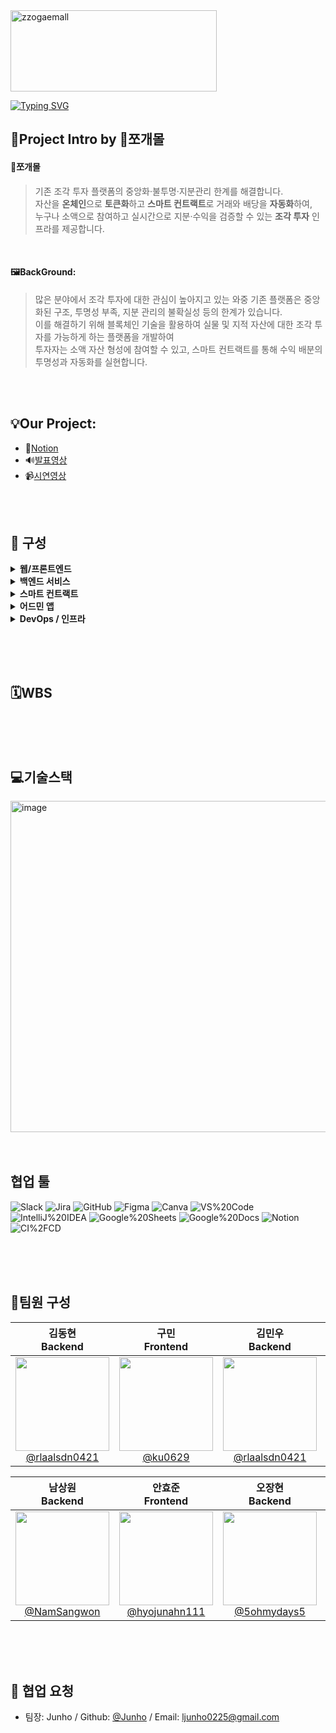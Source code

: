 <img width="330" height="130" alt="zzogaemall" src="https://github.com/user-attachments/assets/94161937-38da-41b1-a6af-3276a7f169e2" />

[![Typing SVG](https://readme-typing-svg.demolab.com?font=Alkatra&weight=500&size=45&duration=3500&pause=3&color=dc2626&center=false&vCenter=false&multiline=true&repeat=true&width=1000&height=100&lines=Hello👋+This+is+DDiring+Team+Github)](https://git.io/typing-svg)
<br>


## 🙂Project Intro by 🧩쪼개몰

#### **🧩쪼개몰**
>기존 조각 투자 플랫폼의 중앙화·불투명·지분관리 한계를 해결합니다.<br>
>자산을 **온체인**으로 **토큰화**하고 **스마트 컨트랙트**로 거래와 배당을 **자동화**하여,<br>누구나 소액으로 참여하고 실시간으로 지분·수익을 검증할 수 있는 **조각 투자** 인프라를 제공합니다.
<br>

#### **🖼️BackGround**:
>많은 분야에서 조각 투자에 대한 관심이 높아지고 있는 와중 기존 플랫폼은 중앙화된 구조, 투명성 부족, 지분 관리의 불확실성 등의 한계가 있습니다. <br>이를 해결하기 위해 블록체인 기술을 활용하여 실물 및 지적 자산에 대한 조각 투자를 가능하게 하는 플랫폼을 개발하여<br> 투자자는 소액 자산 형성에 참여할 수 있고, 스마트 컨트랙트를 통해 수익 배분의 투명성과 자동화를 실현합니다.

<br>
<br>


## **💡Our Project**:
- 📖[Notion](https://www.notion.so/3-ZzoGaeMall-225fef49d8d58064bd44d58fe3b973b2)
- 🔊[발표영상]()
- 📹[시연영상]()

<br>
<br>

## 🎊 구성

<details>
<summary><b>웹/프론트엔드</b></summary>

| 서비스&인프라명 | 설명 | 기술 스택 |
|---|---|---|
| ZZOGAEMALL | 블록체인 기반 조각투자 시스템 | - |
| [ZZOGAEMALL-Frontend](https://github.com/LG-CNS-2-FINAL-PROJECT-FINANCE/FrontEnd) | ZZOGAEMALL 프론트엔드 | ![React](https://img.shields.io/badge/React-61DAFB?logo=react&logoColor=000) ![NPM](https://img.shields.io/badge/NPM-CB3837?logo=npm&logoColor=white) ![Tailwind%20CSS](https://img.shields.io/badge/Tailwind_CSS-06B6D4?logo=tailwindcss&logoColor=white) ![Axios](https://img.shields.io/badge/Axios-5A29E4) ![Vite](https://img.shields.io/badge/Vite-646CFF?logo=vite&logoColor=white) ![JavaScript](https://img.shields.io/badge/JavaScript-F7DF1E?logo=javascript&logoColor=000) |

</details>

<details>
<summary><b>백엔드 서비스</b></summary>

| 서비스&인프라명 | 설명 | 기술 스택 |
|---|---|---|
| [ZZOGAEMALL-User](https://github.com/LG-CNS-2-FINAL-PROJECT-FINANCE/Backend_User) | ZZOGAEMALL User 서비스 | ![Spring%20Boot](https://img.shields.io/badge/Spring_Boot-6DB33F?logo=springboot&logoColor=white) ![Spring%20Data%20JPA](https://img.shields.io/badge/Spring_Data_JPA-6DB33F?logo=spring&logoColor=white) ![OpenFeign](https://img.shields.io/badge/Spring_Cloud_OpenFeign-6DB33F?logo=spring&logoColor=white) ![JWT](https://img.shields.io/badge/JWT-000000) ![BCrypt](https://img.shields.io/badge/BCrypt-563D7C) ![MSA](https://img.shields.io/badge/MSA-0F172A) ![Kubernetes](https://img.shields.io/badge/Kubernetes-326CE5?logo=kubernetes&logoColor=white) ![Prometheus](https://img.shields.io/badge/Prometheus-E6522C?logo=prometheus&logoColor=white) ![Fluent%20Bit](https://img.shields.io/badge/Fluent_Bit-49A9DF) |
| [ZZOGAEMALL-KYC](https://github.com/LG-CNS-2-FINAL-PROJECT-FINANCE/Backend_Kyc) | ZZOGAEMALL KYC 외부 서비스 | ![Spring%20Boot](https://img.shields.io/badge/Spring_Boot-6DB33F?logo=springboot&logoColor=white) ![MSA](https://img.shields.io/badge/MSA-0F172A) ![Kubernetes](https://img.shields.io/badge/Kubernetes-326CE5?logo=kubernetes&logoColor=white) ![Prometheus](https://img.shields.io/badge/Prometheus-E6522C?logo=prometheus&logoColor=white) ![Fluent%20Bit](https://img.shields.io/badge/Fluent_Bit-49A9DF) |
| [ZZOGAEMALL-BlockChainController](https://github.com/LG-CNS-2-FINAL-PROJECT-FINANCE/Backend_BlockChainConnector) | ZZOGAEMALL BlockChain | ![Spring%20Boot](https://img.shields.io/badge/Spring_Boot-6DB33F?logo=springboot&logoColor=white) ![Spring%20Data%20JPA](https://img.shields.io/badge/Spring_Data_JPA-6DB33F?logo=spring&logoColor=white) ![OpenFeign](https://img.shields.io/badge/Spring_Cloud_OpenFeign-6DB33F?logo=spring&logoColor=white) ![MSA](https://img.shields.io/badge/MSA-0F172A) ![Kafka](https://img.shields.io/badge/Apache_Kafka-231F20?logo=apachekafka&logoColor=white) ![Kubernetes](https://img.shields.io/badge/Kubernetes-326CE5?logo=kubernetes&logoColor=white) ![Prometheus](https://img.shields.io/badge/Prometheus-E6522C?logo=prometheus&logoColor=white) ![Fluent%20Bit](https://img.shields.io/badge/Fluent_Bit-49A9DF) |
| [ZZOGAEMALL-Notification](https://github.com/LG-CNS-2-FINAL-PROJECT-FINANCE/Backend_Notification) | ZZOGAEMALL 알림 서비스 | ![Spring%20Boot](https://img.shields.io/badge/Spring_Boot-6DB33F?logo=springboot&logoColor=white) ![Spring%20Data%20JPA](https://img.shields.io/badge/Spring_Data_JPA-6DB33F?logo=spring&logoColor=white) ![MSA](https://img.shields.io/badge/MSA-0F172A) ![Kafka](https://img.shields.io/badge/Apache_Kafka-231F20?logo=apachekafka&logoColor=white) ![Kubernetes](https://img.shields.io/badge/Kubernetes-326CE5?logo=kubernetes&logoColor=white) ![FCM](https://img.shields.io/badge/FCM-FFCA28) |
| [ZZOGAEMALL-Asset](https://github.com/LG-CNS-2-FINAL-PROJECT-FINANCE/Backend_Asset) | ZZOGAEMALL Asset 서비스 | ![Spring%20Boot](https://img.shields.io/badge/Spring_Boot-6DB33F?logo=springboot&logoColor=white) ![Spring%20Data%20JPA](https://img.shields.io/badge/Spring_Data_JPA-6DB33F?logo=spring&logoColor=white) ![OpenFeign](https://img.shields.io/badge/Spring_Cloud_OpenFeign-6DB33F?logo=spring&logoColor=white) ![MSA](https://img.shields.io/badge/MSA-0F172A) ![Kafka](https://img.shields.io/badge/Apache_Kafka-231F20?logo=apachekafka&logoColor=white) ![Kubernetes](https://img.shields.io/badge/Kubernetes-326CE5?logo=kubernetes&logoColor=white) ![Prometheus](https://img.shields.io/badge/Prometheus-E6522C?logo=prometheus&logoColor=white) ![Fluent%20Bit](https://img.shields.io/badge/Fluent_Bit-49A9DF) |
| [ZZOGAEMALL-Market](https://github.com/LG-CNS-2-FINAL-PROJECT-FINANCE/BackEnd_Market) | ZZOGAEMALL Market 서비스 | ![Spring%20Boot](https://img.shields.io/badge/Spring_Boot-6DB33F?logo=springboot&logoColor=white) ![Spring%20Data%20JPA](https://img.shields.io/badge/Spring_Data_JPA-6DB33F?logo=spring&logoColor=white) ![OpenFeign](https://img.shields.io/badge/Spring_Cloud_OpenFeign-6DB33F?logo=spring&logoColor=white) ![Saga](https://img.shields.io/badge/Saga-0F172A) ![MSA](https://img.shields.io/badge/MSA-0F172A) ![Kafka](https://img.shields.io/badge/Apache_Kafka-231F20?logo=apachekafka&logoColor=white) ![Kubernetes](https://img.shields.io/badge/Kubernetes-326CE5?logo=kubernetes&logoColor=white) ![Prometheus](https://img.shields.io/badge/Prometheus-E6522C?logo=prometheus&logoColor=white) ![Fluent%20Bit](https://img.shields.io/badge/Fluent_Bit-49A9DF) |
| [ZZOGAEMALL-Product](https://github.com/LG-CNS-2-FINAL-PROJECT-FINANCE/BackEnd_Product) | ZZOGAEMALL Product 서비스 | ![Spring%20Boot](https://img.shields.io/badge/Spring_Boot-6DB33F?logo=springboot&logoColor=white) ![MSA](https://img.shields.io/badge/MSA-0F172A) ![MongoDB](https://img.shields.io/badge/MongoDB-47A248?logo=mongodb&logoColor=white) ![Kafka](https://img.shields.io/badge/Apache_Kafka-231F20?logo=apachekafka&logoColor=white) ![OpenFeign](https://img.shields.io/badge/Spring_Cloud_OpenFeign-6DB33F?logo=spring&logoColor=white) ![AWS%20S3](https://img.shields.io/badge/AWS_S3-569A31?logo=amazonaws&logoColor=white) ![Kubernetes](https://img.shields.io/badge/Kubernetes-326CE5?logo=kubernetes&logoColor=white) |
| [ZZOGAEMALL-Monitoring](https://github.com/LG-CNS-2-FINAL-PROJECT-FINANCE/Backend_Monitoring) | ZZOGAEMALL 신고 모니터링 시스템 | ![Spring%20Boot](https://img.shields.io/badge/Spring_Boot-6DB33F?logo=springboot&logoColor=white) ![MSA](https://img.shields.io/badge/MSA-0F172A) ![Spring%20Data%20JPA](https://img.shields.io/badge/Spring_Data_JPA-6DB33F?logo=spring&logoColor=white) ![Kafka](https://img.shields.io/badge/Apache_Kafka-231F20?logo=apachekafka&logoColor=white) ![OpenFeign](https://img.shields.io/badge/Spring_Cloud_OpenFeign-6DB33F?logo=spring&logoColor=white) ![Kubernetes](https://img.shields.io/badge/Kubernetes-326CE5?logo=kubernetes&logoColor=white) |
| [ZZOGAEMALL-Escrow](https://github.com/LG-CNS-2-FINAL-PROJECT-FINANCE/BackEnd_Escrow) | ZZOGAEMALL Escrow | ![Spring%20Boot](https://img.shields.io/badge/Spring_Boot-6DB33F?logo=springboot&logoColor=white) ![Spring%20Data%20JPA](https://img.shields.io/badge/Spring_Data_JPA-6DB33F?logo=spring&logoColor=white) ![OpenFeign](https://img.shields.io/badge/Spring_Cloud_OpenFeign-6DB33F?logo=spring&logoColor=white) ![MSA](https://img.shields.io/badge/MSA-0F172A) ![Kafka](https://img.shields.io/badge/Apache_Kafka-231F20?logo=apachekafka&logoColor=white) ![Kubernetes](https://img.shields.io/badge/Kubernetes-326CE5?logo=kubernetes&logoColor=white) |

</details>

<details>
<summary><b>스마트 컨트랙트</b></summary>

| 서비스&인프라명 | 설명 | 기술 스택 |
|---|---|---|
| [ZZOGAEMALL-SmartContract](https://github.com/LG-CNS-2-FINAL-PROJECT-FINANCE/Backend_SmartContract) | ZZOGAEMALL SmartContract | ![Hardhat](https://img.shields.io/badge/Hardhat-F7DF1E?logo=hardhat&logoColor=000) ![Solidity](https://img.shields.io/badge/Solidity-363636?logo=solidity&logoColor=white) ![Chainlink%20Functions](https://img.shields.io/badge/Chainlink_Functions-375BD2?logo=chainlink&logoColor=white) ![JavaScript](https://img.shields.io/badge/JavaScript-F7DF1E?logo=javascript&logoColor=000) ![ethers.js](https://img.shields.io/badge/ethers.js-2C2C2C) |

</details>

<details>
<summary><b>어드민 앱</b></summary>

| 서비스&인프라명 | 설명 | 기술 스택 |
|---|---|---|
| ZZOGAEMALL | 조각투자 시스템 관리자 관제 APP | - |
| [ZZOGAEMALL-AdminApplication](https://github.com/LG-CNS-2-FINAL-PROJECT-FINANCE/Admin-Application) | ZZOGAEMALL 앱 프론트엔드/백엔드 | ![Flutter](https://img.shields.io/badge/Flutter-02569B?logo=flutter&logoColor=white) ![Dart](https://img.shields.io/badge/Dart-0175C2?logo=dart&logoColor=white) ![Firebase](https://img.shields.io/badge/Firebase-FFCA28?logo=firebase&logoColor=000) |

</details>

<details>
<summary><b>DevOps / 인프라</b></summary>

| 서비스&인프라명 | 설명 | 기술 스택 |
|---|---|---|
| DevOps | CI/CD, Monitoring 시스템 | ![Jenkins](https://img.shields.io/badge/Jenkins-D24939?logo=jenkins&logoColor=white) ![Argo%20CD](https://img.shields.io/badge/Argo_CD-EF7B4D?logo=argo&logoColor=white) ![Kubernetes](https://img.shields.io/badge/Kubernetes-326CE5?logo=kubernetes&logoColor=white) ![Helm](https://img.shields.io/badge/Helm-0F1689?logo=helm&logoColor=white) ![Kafka](https://img.shields.io/badge/Apache_Kafka-231F20?logo=apachekafka&logoColor=white) ![Redis](https://img.shields.io/badge/Redis-DC382D?logo=redis&logoColor=white) ![Node%20Exporter](https://img.shields.io/badge/Node_Exporter-3C873A) ![Prometheus](https://img.shields.io/badge/Prometheus-E6522C?logo=prometheus&logoColor=white) ![Grafana](https://img.shields.io/badge/Grafana-F46800?logo=grafana&logoColor=white) ![Elasticsearch](https://img.shields.io/badge/Elasticsearch-005571?logo=elasticsearch&logoColor=white) ![Fluentd](https://img.shields.io/badge/Fluentd-0E83C8?logo=fluentd&logoColor=white) ![Kibana](https://img.shields.io/badge/Kibana-005571?logo=kibana&logoColor=white) |
| ZZOGAEMALL-Infra | ZZOGAEMALL 앱 인프라 | ![On-Premise](https://img.shields.io/badge/On--Premise-334155) ![AWS](https://img.shields.io/badge/AWS-232F3E?logo=amazonaws&logoColor=white) ![Terraform](https://img.shields.io/badge/Terraform-844FBA?logo=terraform&logoColor=white) ![Docker](https://img.shields.io/badge/Docker-2496ED?logo=docker&logoColor=white) ![Podman](https://img.shields.io/badge/Podman-892CA0?logo=podman&logoColor=white) ![Kubernetes](https://img.shields.io/badge/Kubernetes-326CE5?logo=kubernetes&logoColor=white) ![Jenkins](https://img.shields.io/badge/Jenkins-D24939?logo=jenkins&logoColor=white) ![Argo%20CD](https://img.shields.io/badge/Argo_CD-EF7B4D?logo=argo&logoColor=white) ![Helm](https://img.shields.io/badge/Helm-0F1689?logo=helm&logoColor=white) ![node-exporter](https://img.shields.io/badge/node--exporter-3C873A) ![kube-state-metrics](https://img.shields.io/badge/kube--state--metrics-326CE5) ![cAdvisor](https://img.shields.io/badge/cAdvisor-1F2937) ![Prometheus](https://img.shields.io/badge/Prometheus-E6522C?logo=prometheus&logoColor=white) ![Grafana](https://img.shields.io/badge/Grafana-F46800?logo=grafana&logoColor=white) ![Fluentd](https://img.shields.io/badge/Fluentd-0E83C8?logo=fluentd&logoColor=white) ![Elasticsearch](https://img.shields.io/badge/Elasticsearch-005571?logo=elasticsearch&logoColor=white) ![Kibana](https://img.shields.io/badge/Kibana-005571?logo=kibana&logoColor=white) |

</details>

<br><br><br>

## 🗓️WBS


<br><br><br>

## 💻기술스택
<img width="850" height="530" alt="image" src="https://github.com/user-attachments/assets/384234d7-3bc0-4ccb-a5dd-c39748ac2b7f" />


<br>
<br>
<br>
  
<div align=left><h2>협업 툴</h2></div>

![Slack](https://img.shields.io/badge/Slack-4A154B?logo=slack&logoColor=white)
![Jira](https://img.shields.io/badge/Jira-0052CC?logo=jira&logoColor=white)
![GitHub](https://img.shields.io/badge/GitHub-181717?logo=github&logoColor=white)
![Figma](https://img.shields.io/badge/Figma-F24E1E?logo=figma&logoColor=white)
![Canva](https://img.shields.io/badge/Canva-00C4CC?logo=canva&logoColor=white)
![VS%20Code](https://img.shields.io/badge/VS_Code-007ACC?logo=visualstudiocode&logoColor=white)
![IntelliJ%20IDEA](https://img.shields.io/badge/IntelliJ_IDEA-000000?logo=intellijidea&logoColor=white)
![Google%20Sheets](https://img.shields.io/badge/Google_Sheets-34A853?logo=googlesheets&logoColor=white)
![Google%20Docs](https://img.shields.io/badge/Google_Docs-4285F4?logo=googledocs&logoColor=white)
![Notion](https://img.shields.io/badge/Notion-000000?logo=notion&logoColor=white)
![CI%2FCD](https://img.shields.io/badge/CI%2FCD-2088FF?logo=githubactions&logoColor=white)

<br>
<br>
<br>

## 🔧팀원 구성

<div align="center">

| **김동현** <br/> Backend | **구민** <br/> Frontend | **김민우** <br/> Backend | **권순영** <br/> Backend |
| :------: |  :------: | :------: | :------: |
|[<img src="https://github.com/user-attachments/assets/8e590cd4-72d5-494b-a4d5-c9e54d200477" width="150" height="150"> <br/> @rlaalsdn0421](https://github.com/rlaalsdn0421)|[<img src="https://i.namu.wiki/i/cPtMhh2Q2gfkAQZpBRVo0Y_YLiDKAec5mA0JY7DZRScG__8_vR5d00XU2tWzKcjlLbS-tzicqrPOUA2V3uufIJb5P-QTIimhcxsUAnSsalfIYx2kjGFqZhtCnLRc1kwL74TV-VKgJkjOszhpE2CT4Q.webp" width="150" height="150"> <br/> @ku0629](https://github.com/ku0629) |[<img src="https://github.com/user-attachments/assets/b21a0051-f1fd-48c4-8806-7a1d5a652614" width="150" height="150"/> <br/> @rlaalsdn0421](https://github.com/rlaalsdn0421) | [<img src="https://mblogthumb-phinf.pstatic.net/20160519_202/trollcig_1463650705631LGms7_PNG/GO.png?type=w800" width="150" height="150"/> <br/> @kaebalsaebal](https://github.com/kaebalsaebal) |

| **남상원** <br/> Backend | **안효준** <br/> Frontend | **오장현** <br/> Backend | **이민기** <br/> Backend | **이준호** <br/> Frontend |
| :------: |  :------: | :------: | :------: | :------: |
|[<img src="https://github.com/user-attachments/assets/55a5f6e6-6f3b-4cfc-9194-15e5386ddd24" width="150" height="150"> <br/> @NamSangwon](https://github.com/NamSangwon)|[<img src="https://github.com/user-attachments/assets/f15b6694-6560-4ad1-8f4a-b4c1e672779b" width="150" height="150"> <br/> @hyojunahn111](https://github.com/hyojunahn111) |[<img src="https://www.jobgo.ac/jl/jl_resource/campaign/6718a7654e65d88/6718a7654e65d88.jpg" width="150" height="150"/> <br/> @5ohmydays5](https://github.com/5ohmydays5) | [<img src="https://github.com/user-attachments/assets/9dca3d5f-e0f5-489b-b070-a32418127fa7" width="150" height="150"/> <br/> @DDu-DDu](https://github.com/DDu-DDu) | [<img src="https://github.com/user-attachments/assets/2c2802b8-997b-4eb0-9bd9-e174f5dd436e" width="150" height="150"/> <br/> @Junho0225](https://github.com/Junho0225) |

</div>


<br>
<br>
<br>

## 🤝 협업 요청
- 팀장: Junho / Github: [@Junho](https://github.com/Junho0225) / Email: ljunho0225@gmail.com
